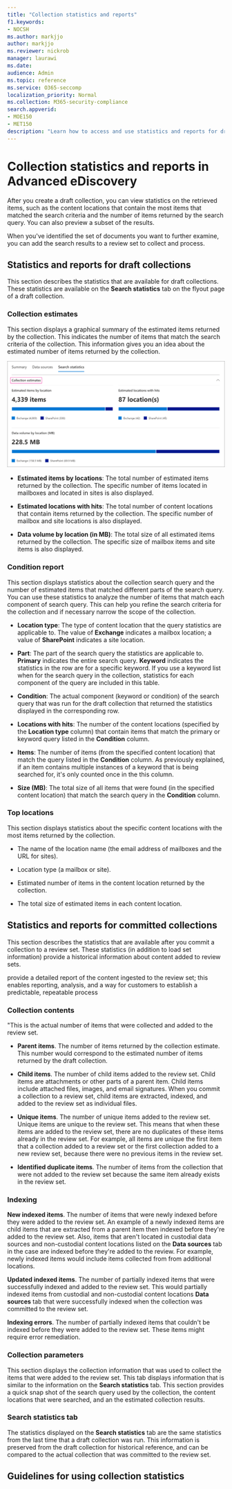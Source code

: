 ```yaml
---
title: "Collection statistics and reports"
f1.keywords:
- NOCSH
ms.author: markjjo
author: markjjo
ms.reviewer: nickrob
manager: laurawi
ms.date: 
audience: Admin
ms.topic: reference
ms.service: O365-seccomp
localization_priority: Normal
ms.collection: M365-security-compliance 
search.appverid: 
- MOE150
- MET150
description: "Learn how to access and use statistics and reports for draft collections and collections that have been committed to a review set in Advanced eDiscovery." 
---
```


# Collection statistics and reports in Advanced eDiscovery

After you create a draft collection, you can view statistics on the retrieved items, such as the content locations that contain the most items that matched the search criteria and the number of items returned by the search query. You can also preview a subset of the results.

When you've identified the set of documents you want to further examine, you can add the search results to a review set to collect and process.

## Statistics and reports for draft collections

This section describes the statistics that are available for draft collections. These statistics are available on the **Search statistics** tab on the flyout page of a draft collection.

### Collection estimates

This section displays a graphical summary of the estimated items returned by the collection. This indicates the number of items that match the search criteria of the collection. This information gives you an idea about the estimated number of items returned by the collection.

![Collection estimates for a draft collection](../media/AeDCollectionEstimates.png)

- **Estimated items by locations**: The total number of estimated items returned by the collection. The specific number of items located in mailboxes and located in sites is also displayed.

- **Estimated locations with hits**: The total number of content locations that contain items returned by the collection. The specific number of mailbox and site locations is also displayed.

- **Data volume by location (in MB)**: The total size of all estimated items returned by the collection. The specific size of mailbox items and site items is also displayed.

### Condition report

This section displays statistics about the collection search query and the number of estimated items that matched different parts of the search query. You can use these statistics to analyze the number of items that match each component of search query. This can help you refine the search criteria for the collection and if necessary narrow the scope of the collection.

- **Location type**: The type of content location that the query statistics are applicable to. The value of **Exchange** indicates a mailbox location; a value of **SharePoint** indicates a site location.

- **Part**: The part of the search query the statistics are applicable to. **Primary** indicates the entire search query. **Keyword** indicates the statistics in the row are for a specific keyword. If you use a keyword list when for the search query in the collection, statistics for each component of the query are included in this table.

- **Condition**: The actual component (keyword or condition) of the search query that was run for the draft collection that returned the statistics displayed in the corresponding row.

- **Locations with hits**: The number of the content locations (specified by the **Location type** column) that contain items that match the primary or keyword query listed in the **Condition** column.

- **Items**: The number of items (from the specified content location) that match the query listed in the **Condition** column. As previously explained, if an item contains multiple instances of a keyword that is being searched for, it's only counted once in the this column.

- **Size (MB)**: The total size of all items that were found (in the specified content location) that match the search query in the **Condition** column.

### Top locations

This section displays statistics about the specific content locations with the most items returned by the collection.

- The name of the location name (the email address of mailboxes and the URL for sites).

- Location type (a mailbox or site).

- Estimated number of items in the content location returned by the collection.

- The total size of estimated items in each content location.


## Statistics and reports for committed collections

This section describes the statistics that are available after you commit a collection to a review set. These statistics (in addition to load set information) provide a historical information about content added to review sets.

provide a detailed report of the content ingested to the review set; this enables reporting, analysis, and a way for customers to establish a predictable, repeatable process 




### Collection contents

"This is the actual number of items that were collected and added to the review set.


- **Parent items**. The number of items returned by the collection estimate. This number would correspond to the estimated number of items returned by the draft collection.

- **Child items**. The number of child items added to the review set. Child items are attachments or other parts of a parent item. Child items include attached files, images, and email signatures. When you commit a collection to a review set, child items are extracted, indexed, and added to the review set as individual files.

- **Unique items**. The number of unique items added to the review set. Unique items are unique to the review set. This means that when these items are added to the review set, there are no duplicates of these items already in the review set. For example, all items are unique the first item that a collection added to a review set or the first collection added to a new review set, because there were no previous items in the review set.

- **Identified duplicate items**. The number of items from the collection that were not added to the review set because the same item already exists in the review set.



### Indexing

**New indexed items**. The number of items that were newly indexed before they were added to the review set. An example of a newly indexed items are child items that are extracted from a parent item then indexed before they're added to the review set. Also, items that aren't located in custodial data sources and non-custodial content locations listed on the **Data sources** tab in the case are indexed before they're added to the review. For example, newly indexed items would include items collected from from additional locations.

**Updated indexed items**. The number of partially indexed items that were successfully indexed and added to the review set. This would partially indexed items from custodial and non-custodial content locations **Data sources** tab that were successfully indexed when the collection was committed to the review set.

**Indexing errors**. The number of partially indexed items that couldn't be indexed before they were added to the review set. These items might require error remediation.

### Collection parameters

This section displays the collection information that was used to collect the items that were added to the review set. This tab displays information that is similar to the information on the **Search statistics** tab. This section provides a quick snap shot of the search query used by the collection, the content locations that were searched, and an the estimated collection results.

### Search statistics tab

The statistics displayed on the **Search statistics** tab are the same statistics from the last time that a draft collection was run. This information is preserved from the draft collection for historical reference, and can be compared to the actual collection that was committed to the review set.




## Guidelines for using collection statistics


